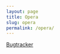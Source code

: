 ```yaml
---
layout: page
title: Opera
slug: opera
permalink: /opera/
---
```


[Bugtracker](https://bugs.opera.com/wizard/)
